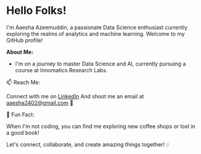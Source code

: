 # Hello Folks!
I'm Aaesha Azeemuddin, a passionate Data Science enthusiast currently exploring the realms of analytics and machine learning. Welcome to my GitHub profile!

**About Me:**

- I'm on a journey to master Data Science and AI, currently pursuing a course at Innomatics Research Labs.

📫 Reach Me:

Connect with me on [LinkedIn](https://www.linkedin.com/in/aaesha-azeemuddin/) 
And shoot me an email at aaesha2402@gmail.com 📧

🌟 Fun Fact:

When I'm not coding, you can find me exploring new coffee shops or lost in a good book! 

Let's connect, collaborate, and create amazing things together! 💡 

<!---
Aaesha-Azeemuddin/Aaesha-Azeemuddin is a ✨ special ✨ repository because its `README.md` (this file) appears on your GitHub profile.
You can click the Preview link to take a look at your changes.
--->
